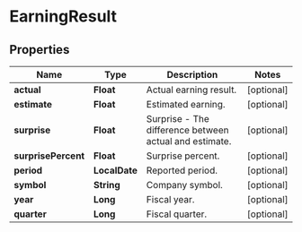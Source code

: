

# EarningResult


## Properties

| Name | Type | Description | Notes |
|------------ | ------------- | ------------- | -------------|
|**actual** | **Float** | Actual earning result. |  [optional] |
|**estimate** | **Float** | Estimated earning. |  [optional] |
|**surprise** | **Float** | Surprise - The difference between actual and estimate. |  [optional] |
|**surprisePercent** | **Float** | Surprise percent. |  [optional] |
|**period** | **LocalDate** | Reported period. |  [optional] |
|**symbol** | **String** | Company symbol. |  [optional] |
|**year** | **Long** | Fiscal year. |  [optional] |
|**quarter** | **Long** | Fiscal quarter. |  [optional] |



